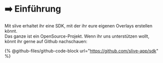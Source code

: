 # ➡️ Einführung

Mit slive erhaltet ihr eine SDK, mit der ihr eure eigenen Overlays erstellen könnt. \
Das ganze ist ein OpenSource-Projekt. Wenn ihr uns unterstützen wollt, könnt ihr gerne auf Github nachschauen:

{% @github-files/github-code-block url="https://github.com/slive-app/sdk" %}

